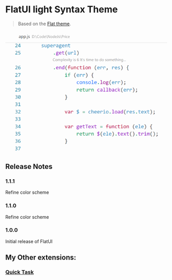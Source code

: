 # FlatUI light Syntax Theme
> Based on the [Flat theme](https://marketplace.visualstudio.com/items?itemName=gerane.Theme-Flat).

![Preview](preview.png)

## Release Notes

### 1.1.1
Refine color scheme

### 1.1.0
Refine color scheme

### 1.0.0
Initial release of FlatUI

## My Other extensions:

### [Quick Task](https://marketplace.visualstudio.com/items?itemName=lkytal.quicktask)
